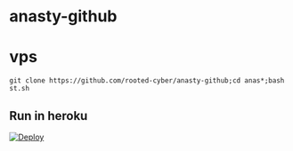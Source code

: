 # anasty-github
# vps
```
git clone https://github.com/rooted-cyber/anasty-github;cd anas*;bash st.sh
```

## Run in heroku

[![Deploy](https://www.herokucdn.com/deploy/button.svg)](https://dashboard.heroku.com/new?template=https%3A%2F%2Fgithub.com%2Frooted-cyber%2Fanasty-github)
